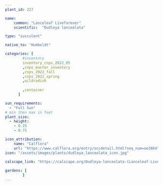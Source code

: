 ```yaml
---
plant_id: 227 

name: 
    common: "Lanceleaf Liveforever"  
    scientific:  "Dudleya lanceolata"   

type: "succulent"

native_to: "Humboldt"

categories: [
        #inventory 
        inventory_cnps_2022_05
        ,cnps_master_inventory
        ,cnps_2022_fall
        ,cnps_2022_spring
        ,wildradish
        
        ,container
      ]

sun_requirements:
  - "Full Sun"
# min then max in feet
plant_size:
  - height: 
    - 0.25
    - 0.75

icon_attribution: 
    name: "Calflora"
    url: "https://www.calflora.org/entry/occdetail.html?seq_num=oe3664"
icon: "/assets/images/plants/dudleya_lanceolata_icon.jpg"
 
calscape_link: "https://calscape.org/Dudleya-lanceolata-(Lanceleaf-Liveforever)"

gardens: [
        ]
---
```








